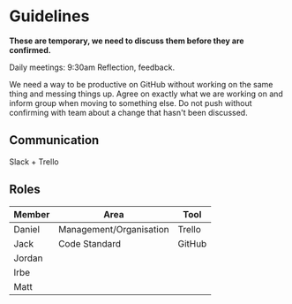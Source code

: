 # Guidelines

**These are temporary, we need to discuss them before they are confirmed.**

Daily meetings: 9:30am
Reflection, feedback.

We need a way to be productive on GitHub without working on the same thing and messing things up. Agree on exactly what we are working on and inform group when moving to something else. Do not push without confirming with team about a change that hasn't been discussed.

## Communication

Slack + Trello

## Roles


| Member | Area                    | Tool   |
|--------|-------------------------|--------|
| Daniel | Management/Organisation | Trello |
| Jack   | Code Standard           | GitHub |
| Jordan |                         |        |
| Irbe   |                         |        |
| Matt   |                         |        |